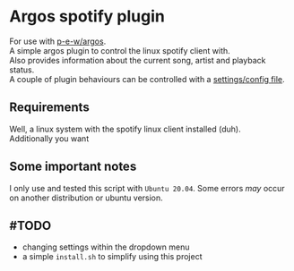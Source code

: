 # Argos spotify plugin

For use with [p-e-w/argos](https://github.com/p-e-w/argos).  
A simple argos plugin to control the linux spotify client with.  
Also provides information about the current song, artist and playback status.   
A couple of plugin behaviours can be controlled with a [settings/config file](./settings/spotify).

## Requirements

Well, a linux system with the spotify linux client installed (duh).  
Additionally you want 

## Some important notes

I only use and tested this script with `Ubuntu 20.04`. Some errors *may* occur on another distribution or ubuntu version.

## #TODO

- changing settings within the dropdown menu
- a simple `install.sh` to simplify using this project
